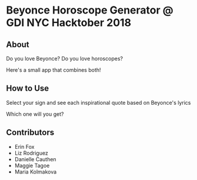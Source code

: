 # Beyonce Horoscope Generator @ GDI NYC Hacktober 2018

## About
Do you love Beyonce? Do you love horoscopes?


Here's a small app that combines both!

## How to Use
Select your sign and see each inspirational quote based on Beyonce's lyrics


Which one will you get?

## Contributors
- Erin Fox
- Liz Rodriguez
- Danielle Cauthen
- Maggie Tagoe
- Maria Kolmakova
